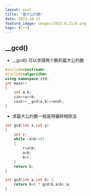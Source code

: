 ```yaml
---
layout: post
title: "最大公约数"
date: 2022-10-23
feature_image: images/2022.8.21/0.png 
tags: [C++]
---
```


<!--more-->

## __gcd()

- __gcd() 可以求得两个数的最大公约数

```C++
#include<iostream>
#include<algorithm>
using namespace std;
int main()
{
	int a,b;
	cin>>a>>b;
	cout<<__gcd(a,b)<<endl;
}
```

- 求最大公约数一般是用辗转相除法

```C++
int gcd(int x,int y)
{
    int r;
	while (a%b!=0)
    {
        r=a%b;
        a=b;
        b=r;    
    }
    return b; 
}
```

```C++
int gcd(int a,int b) {
    return b>0 ? gcd(b,a%b):a;
}
```